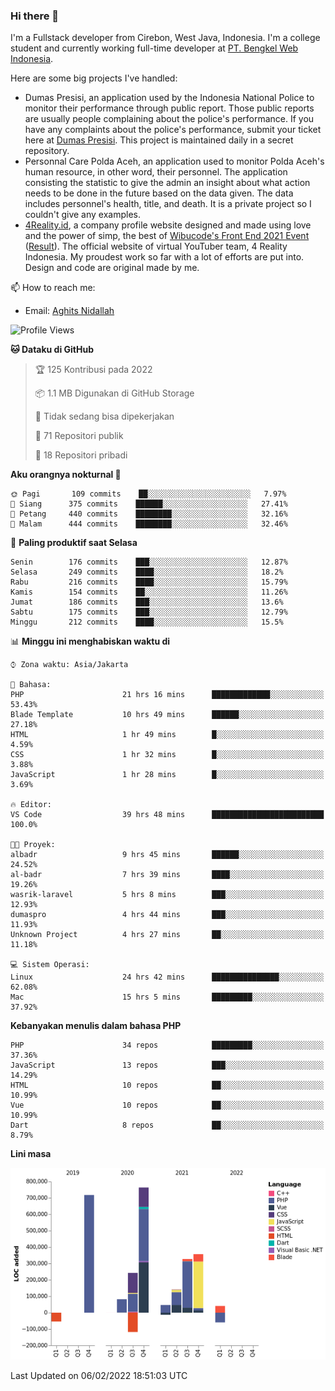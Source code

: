 ### Hi there 👋
I'm a Fullstack developer from Cirebon, West Java, Indonesia. I'm a college student and currently working full-time developer at [PT. Bengkel Web Indonesia](https://github.com/PT-Bengkel-Web-Indonesia).

Here are some big projects I've handled:
- Dumas Presisi, an application used by the Indonesia National Police to monitor their performance through public report. Those public reports are usually people complaining about the police's performance. If you have any complaints about the police's performance, submit your ticket here at [Dumas Presisi](https://dumaspresisi.polri.go.id/dumaspro). This project is maintained daily in a secret repository.
- Personnal Care Polda Aceh, an application used to monitor Polda Aceh's human resource, in other word, their personnel. The application consisting the statistic to give the admin an insight about what action needs to be done in the future based on the data given. The data includes personnel's health, title, and death. It is a private project so I couldn't give any examples.
- [4Reality.id](https://4reality.id), a company profile website designed and made using love and the power of simp, the best of [Wibucode's Front End 2021 Event](https://github.com/wibucode02/submision-event-frontend-2021) ([Result](https://github.com/wibucode02/top-5-pemenang-event-front-end-wibucode-2021)). The official website of virtual YouTuber team, 4 Reality Indonesia. My proudest work so far with a lot of efforts are put into. Design and code are original made by me.

📫 How to reach me:
- Email: [Aghits Nidallah](mailto:yourlovelydev@gmail.com)

<!--START_SECTION:waka-->
![Profile Views](http://img.shields.io/badge/Profil%20dilihat-1-blue)

**🐱 Dataku di GitHub** 

> 🏆 125 Kontribusi pada 2022
 > 
> 📦 1.1 MB Digunakan di GitHub Storage 
 > 
> 🚫 Tidak sedang bisa dipekerjakan
 > 
> 📜 71 Repositori publik 
 > 
> 🔑 18 Repositori pribadi  
 > 
**Aku orangnya nokturnal 🦉** 

```text
🌞 Pagi       109 commits    ██░░░░░░░░░░░░░░░░░░░░░░░   7.97% 
🌆 Siang      375 commits    ██████░░░░░░░░░░░░░░░░░░░   27.41% 
🌃 Petang     440 commits    ████████░░░░░░░░░░░░░░░░░   32.16% 
🌙 Malam      444 commits    ████████░░░░░░░░░░░░░░░░░   32.46%

```
📅 **Paling produktif saat Selasa** 

```text
Senin        176 commits    ███░░░░░░░░░░░░░░░░░░░░░░   12.87% 
Selasa       249 commits    ████░░░░░░░░░░░░░░░░░░░░░   18.2% 
Rabu         216 commits    ████░░░░░░░░░░░░░░░░░░░░░   15.79% 
Kamis        154 commits    ██░░░░░░░░░░░░░░░░░░░░░░░   11.26% 
Jumat        186 commits    ███░░░░░░░░░░░░░░░░░░░░░░   13.6% 
Sabtu        175 commits    ███░░░░░░░░░░░░░░░░░░░░░░   12.79% 
Minggu       212 commits    ████░░░░░░░░░░░░░░░░░░░░░   15.5%

```


📊 **Minggu ini menghabiskan waktu di** 

```text
⌚︎ Zona waktu: Asia/Jakarta

💬 Bahasa: 
PHP                      21 hrs 16 mins      █████████████░░░░░░░░░░░░   53.43% 
Blade Template           10 hrs 49 mins      ██████░░░░░░░░░░░░░░░░░░░   27.18% 
HTML                     1 hr 49 mins        █░░░░░░░░░░░░░░░░░░░░░░░░   4.59% 
CSS                      1 hr 32 mins        █░░░░░░░░░░░░░░░░░░░░░░░░   3.88% 
JavaScript               1 hr 28 mins        █░░░░░░░░░░░░░░░░░░░░░░░░   3.69%

🔥 Editor: 
VS Code                  39 hrs 48 mins      █████████████████████████   100.0%

🐱‍💻 Proyek: 
albadr                   9 hrs 45 mins       ██████░░░░░░░░░░░░░░░░░░░   24.52% 
al-badr                  7 hrs 39 mins       ████░░░░░░░░░░░░░░░░░░░░░   19.26% 
wasrik-laravel           5 hrs 8 mins        ███░░░░░░░░░░░░░░░░░░░░░░   12.93% 
dumaspro                 4 hrs 44 mins       ███░░░░░░░░░░░░░░░░░░░░░░   11.93% 
Unknown Project          4 hrs 27 mins       ██░░░░░░░░░░░░░░░░░░░░░░░   11.18%

💻 Sistem Operasi: 
Linux                    24 hrs 42 mins      ███████████████░░░░░░░░░░   62.08% 
Mac                      15 hrs 5 mins       █████████░░░░░░░░░░░░░░░░   37.92%

```

**Kebanyakan menulis dalam bahasa PHP** 

```text
PHP                      34 repos            █████████░░░░░░░░░░░░░░░░   37.36% 
JavaScript               13 repos            ███░░░░░░░░░░░░░░░░░░░░░░   14.29% 
HTML                     10 repos            ██░░░░░░░░░░░░░░░░░░░░░░░   10.99% 
Vue                      10 repos            ██░░░░░░░░░░░░░░░░░░░░░░░   10.99% 
Dart                     8 repos             ██░░░░░░░░░░░░░░░░░░░░░░░   8.79%

```


**Lini masa**

![Chart not found](https://raw.githubusercontent.com/NikarashiHatsu/NikarashiHatsu/master/charts/bar_graph.png) 


 Last Updated on 06/02/2022 18:51:03 UTC
<!--END_SECTION:waka-->
